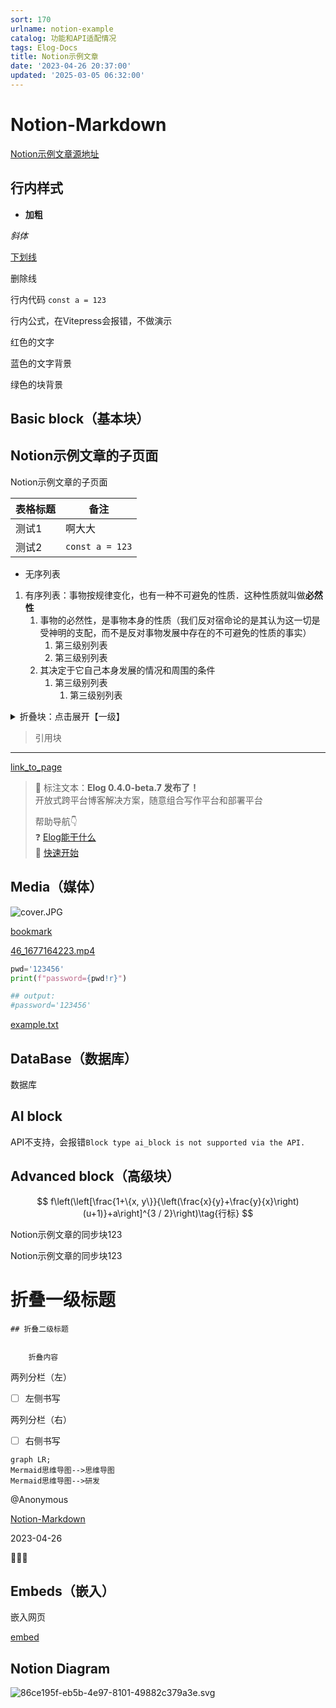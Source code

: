 ```yaml
---
sort: 170
urlname: notion-example
catalog: 功能和API适配情况
tags: Elog-Docs
title: Notion示例文章
date: '2023-04-26 20:37:00'
updated: '2025-03-05 06:32:00'
---
```


# Notion-Markdown


[Notion示例文章源地址](https://1874.notion.site/Notion-0658ee89cadf4d0e9b6adfbb1d953c70)


## 行内样式


- **加粗**


_斜体_


<u>下划线</u>


删除线


行内代码 `const a = 123`


行内公式，在Vitepress会报错，不做演示


红色的文字


蓝色的文字背景


绿色的块背景


## Basic block（基本块）


## Notion示例文章的子页面

Notion示例文章的子页面


| 表格标题 | 备注              |
| ---- | --------------- |
| 测试1  | 啊大大             |
| 测试2  | `const a = 123` |

- 无序列表
1. 有序列表：事物按规律变化，也有一种不可避免的性质．这种性质就叫做**必然性**
	1. 事物的必然性，是事物本身的性质（我们反对宿命论的是其认为这一切是受神明的支配，而不是反对事物发展中存在的不可避免的性质的事实）
		1. 第三级别列表
		2. 第三级别列表
	2. 其决定于它自己本身发展的情况和周围的条件
		1. 第三级别列表
			1. 第三级别列表
<details>
<summary>折叠块：点击展开【一级】</summary>
<details>
<summary>点击展开【二级】</summary>
<details>
<summary>点击展开【三级】</summary>

内容文本


</details>


</details>


</details>


> 引用块


---


[link_to_page](f478ef37-c82a-41f1-b7a5-9c195b043831)


> 👏 标注文本：**Elog 0.4.0-beta.7 发布了！**  
> 开放式跨平台博客解决方案，随意组合写作平台和部署平台  
>   
> 帮助导航👇  
> ❓ [Elog能干什么](https://elog.1874.cool/notion/introduce)  
> 🚀 [快速开始](https://elog.1874.cool/notion/start)


## Media（媒体）


![cover.JPG](https://image.1874.cool/elog-docs-images/10a91945736a3027f2854218fa71c659.JPG)


[bookmark](https://elog.1874.cool)


[46_1677164223.mp4](https://prod-files-secure.s3.us-west-2.amazonaws.com/13a508a2-de5b-47bc-b05f-367d31c13e36/5999649b-7796-46a0-abd4-2e17b7b607ab/46_1677164223.mp4?X-Amz-Algorithm=AWS4-HMAC-SHA256&X-Amz-Content-Sha256=UNSIGNED-PAYLOAD&X-Amz-Credential=ASIAZI2LB4664JDJFE65%2F20250304%2Fus-west-2%2Fs3%2Faws4_request&X-Amz-Date=20250304T224216Z&X-Amz-Expires=3600&X-Amz-Security-Token=IQoJb3JpZ2luX2VjEL%2F%2F%2F%2F%2F%2F%2F%2F%2F%2F%2FwEaCXVzLXdlc3QtMiJGMEQCIANheppl68wwSELaKcmwes476LBvANLgFZBobv16GGT%2BAiB0ezGBkd%2BEhqzv3V5fLYuy6CzVyiXouRZ194eyZXKexSqIBAj4%2F%2F%2F%2F%2F%2F%2F%2F%2F%2F8BEAAaDDYzNzQyMzE4MzgwNSIMoCybH5sJl0hVmIsWKtwDR%2BbnyW0Y050lck53BJ6BcIHKM85lbys%2FkD3SE2OLADTqFbTv%2Bb8xidgtt6YNn5Qdc3ZwyrMmq8hW088M8OVulYRBXeHizNXcfZHhTN1%2Bgj8o1baWpR1x%2FjGgs3uH8YL9UQMAGNN4e%2B%2FpMZDUiLyjWGT8oX6fNa94AB6Xra2y2fT%2F2e19MTAxaMrMsBrhwJFpsWYp0rXN7QKOPKZYq0vno1h5AaemA004daTKhVvj65lZEnfdGXMq5YYpP5Tc84jQjx4xYC7auS2zKyQBe0aCqIzCJxrExH207x8mYnQX98ZjrJ55yYSUXkhUjD8GxtTRyTc9E%2Be7HpfEPjIxSU6Br9NpSccJPL6EpWdivZ1aYvxNvLBbJOMLIJMOIyUvBGV6u1fdK1wMLAs3OWoJZB4eExPi7276nO01SOtSmo31NiYLsqgiBOTjBfn7BXSccUgbUIW5uiqjqXxvdp9JVo7BCdTox5%2F6jYbIodCO7riy%2B6agtkgfaLoyiHYrN0rRPVJhgmkTNVB0IW56ez0gR8nB%2FNtE4ETK2SJRVG1J0ifr%2BsAKRrOzVX1YWbHIvT7pr1SrE4UWDxJPMD9RobdrsVXZB6uUTdYepogJbrtxj8mAZqiaqGrMp%2FjzfNXX58cwsv2dvgY6pgEwMq879NT70jlmS3sUl%2BJI65kvlrl2ATymoNrekKHbHGPo9QMQL1noD%2B%2BXv5txfZLzs3bvrXfBcytOpOQTklHRh9DFdfyS6SyXDg4xdguMclgdtG7Zzonjbz3iMV3VMreugYt2FUh88unlKwYRYP94%2F8jsx05Z3JZa3ygsprC%2BvdGUg9XdKE%2Bu58MGek4NTXYbomSn%2F3wbtlrHUFLWdL191KwkLB%2Ft&X-Amz-Signature=bd89099811a9537eddde1c50cecd6f21714a480c312d02cfb97a2b096053ff5a&X-Amz-SignedHeaders=host&x-id=GetObject)


```python
pwd='123456'
print(f"password={pwd!r}")

## output:
#password='123456'
```


[example.txt](https://prod-files-secure.s3.us-west-2.amazonaws.com/13a508a2-de5b-47bc-b05f-367d31c13e36/753c8245-2aea-45de-8a5a-509c105f6236/example.txt?X-Amz-Algorithm=AWS4-HMAC-SHA256&X-Amz-Content-Sha256=UNSIGNED-PAYLOAD&X-Amz-Credential=ASIAZI2LB4664JDJFE65%2F20250304%2Fus-west-2%2Fs3%2Faws4_request&X-Amz-Date=20250304T224216Z&X-Amz-Expires=3600&X-Amz-Security-Token=IQoJb3JpZ2luX2VjEL%2F%2F%2F%2F%2F%2F%2F%2F%2F%2F%2FwEaCXVzLXdlc3QtMiJGMEQCIANheppl68wwSELaKcmwes476LBvANLgFZBobv16GGT%2BAiB0ezGBkd%2BEhqzv3V5fLYuy6CzVyiXouRZ194eyZXKexSqIBAj4%2F%2F%2F%2F%2F%2F%2F%2F%2F%2F8BEAAaDDYzNzQyMzE4MzgwNSIMoCybH5sJl0hVmIsWKtwDR%2BbnyW0Y050lck53BJ6BcIHKM85lbys%2FkD3SE2OLADTqFbTv%2Bb8xidgtt6YNn5Qdc3ZwyrMmq8hW088M8OVulYRBXeHizNXcfZHhTN1%2Bgj8o1baWpR1x%2FjGgs3uH8YL9UQMAGNN4e%2B%2FpMZDUiLyjWGT8oX6fNa94AB6Xra2y2fT%2F2e19MTAxaMrMsBrhwJFpsWYp0rXN7QKOPKZYq0vno1h5AaemA004daTKhVvj65lZEnfdGXMq5YYpP5Tc84jQjx4xYC7auS2zKyQBe0aCqIzCJxrExH207x8mYnQX98ZjrJ55yYSUXkhUjD8GxtTRyTc9E%2Be7HpfEPjIxSU6Br9NpSccJPL6EpWdivZ1aYvxNvLBbJOMLIJMOIyUvBGV6u1fdK1wMLAs3OWoJZB4eExPi7276nO01SOtSmo31NiYLsqgiBOTjBfn7BXSccUgbUIW5uiqjqXxvdp9JVo7BCdTox5%2F6jYbIodCO7riy%2B6agtkgfaLoyiHYrN0rRPVJhgmkTNVB0IW56ez0gR8nB%2FNtE4ETK2SJRVG1J0ifr%2BsAKRrOzVX1YWbHIvT7pr1SrE4UWDxJPMD9RobdrsVXZB6uUTdYepogJbrtxj8mAZqiaqGrMp%2FjzfNXX58cwsv2dvgY6pgEwMq879NT70jlmS3sUl%2BJI65kvlrl2ATymoNrekKHbHGPo9QMQL1noD%2B%2BXv5txfZLzs3bvrXfBcytOpOQTklHRh9DFdfyS6SyXDg4xdguMclgdtG7Zzonjbz3iMV3VMreugYt2FUh88unlKwYRYP94%2F8jsx05Z3JZa3ygsprC%2BvdGUg9XdKE%2Bu58MGek4NTXYbomSn%2F3wbtlrHUFLWdL191KwkLB%2Ft&X-Amz-Signature=40dd695239cdc56ba19e7e4ec09ba72e2866ec1ef535821a8188fb327c60e13a&X-Amz-SignedHeaders=host&x-id=GetObject)


## DataBase（数据库）


数据库


## AI block


API不支持，会报错`Block type ai_block is not supported via the API.`


## Advanced block（高级块）


$$
f\left(\left[\frac{1+\{x, y\}}{\left(\frac{x}{y}+\frac{y}{x}\right)(u+1)}+a\right]^{3 / 2}\right)\tag{行标}
$$


Notion示例文章的同步块123


Notion示例文章的同步块123


# 折叠一级标题


	## 折叠二级标题


		折叠内容


两列分栏（左）

- [ ] 左侧书写

两列分栏（右）

- [ ] 右侧书写

```mermaid
graph LR;
Mermaid思维导图-->思维导图
Mermaid思维导图-->研发
```


@Anonymous 


[Notion-Markdown](https://www.notion.so/f478ef37c82a41f1b7a59c195b043831) 


2023-04-26 


🚀🔥🐸


## Embeds（嵌入）


嵌入网页


[embed](https://elog.1874.cool)


## Notion Diagram


![86ce195f-eb5b-4e97-8101-49882c379a3e.svg](https://image.1874.cool/elog-docs-images/9cedb011330bf029cfbd301dcbe526ab.svg)

